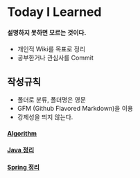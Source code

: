 # Today I Learned
#### 설명하지 못하면 모르는 것이다.
- 개인적 Wiki를 목표로 정리
- 공부한거나 관심사를 Commit

## 작성규칙
- 폴더로 분류, 폴더명은 영문
- GFM (Github Flavored Markdown)을 이용
- 강제성을 띄지 않는다.

#### [Algorithm](https://github.com/yunjey0/TIL/tree/master/Algorithm/src/baekjoonStudy)

#### [Java 정리](https://github.com/yunjey0/TIL/tree/master/Java)

#### [Spring 정리](https://github.com/yunjey0/TIL/blob/master/Spring)


